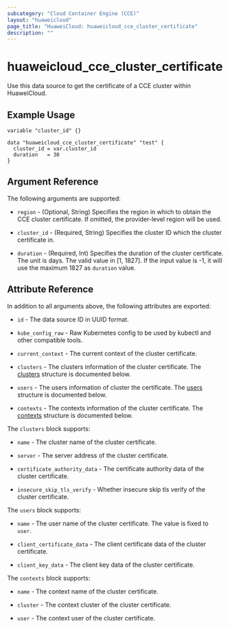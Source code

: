 ```yaml
---
subcategory: "Cloud Container Engine (CCE)"
layout: "huaweicloud"
page_title: "HuaweiCloud: huaweicloud_cce_cluster_certificate"
description: ""
---
```


# huaweicloud_cce_cluster_certificate

Use this data source to get the certificate of a CCE cluster within HuaweiCloud.

## Example Usage

```hcl
variable "cluster_id" {}

data "huaweicloud_cce_cluster_certificate" "test" {
  cluster_id = var.cluster_id
  duration   = 30
}
```

## Argument Reference

The following arguments are supported:

* `region` - (Optional, String) Specifies the region in which to obtain the CCE cluster certificate. If omitted, the
  provider-level region will be used.

* `cluster_id` - (Required, String) Specifies the cluster ID which the cluster certificate in.

* `duration` - (Required, Int) Specifies the duration of the cluster certificate. The unit is days. The valid value in
  [1, 1827]. If the input value is -1, it will use the maximum 1827 as `duration` value.

## Attribute Reference

In addition to all arguments above, the following attributes are exported:

* `id` - The data source ID in UUID format.

* `kube_config_raw` - Raw Kubernetes config to be used by kubectl and other compatible tools.

* `current_context` - The current context of the cluster certificate.

* `clusters` - The clusters information of the cluster certificate.
  The [clusters](#CCECluster_clusters) structure is documented below.

* `users` - The users information of cluster the certificate.
  The [users](#CCECluster_users) structure is documented below.

* `contexts` - The contexts information of the cluster certificate.
  The [contexts](#CCECluster_contexts) structure is documented below.

<a name="CCECluster_clusters"></a>
The `clusters` block supports:

* `name` - The cluster name of the cluster certificate.

* `server` - The server address of the cluster certificate.

* `certificate_authority_data` - The certificate authority data of the cluster certificate.

* `insecure_skip_tls_verify` - Whether insecure skip tls verify of the cluster certificate.

<a name="CCECluster_users"></a>
The `users` block supports:

* `name` - The user name of the cluster certificate. The value is fixed to `user`.

* `client_certificate_data` - The client certificate data of the cluster certificate.

* `client_key_data` - The client key data of the cluster certificate.

<a name="CCECluster_contexts"></a>
The `contexts` block supports:

* `name` - The context name of the cluster certificate.

* `cluster` - The context cluster of the cluster certificate.

* `user` - The context user of the cluster certificate.
